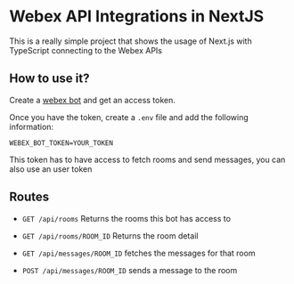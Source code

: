 # Webex API Integrations in NextJS

This is a really simple project that shows the usage of Next.js with TypeScript connecting to the Webex APIs

## How to use it?

Create a [webex bot](https://developer.webex.com/docs/bots) and get an access token.

Once you have the token, create a `.env` file and add the following information:

```
WEBEX_BOT_TOKEN=YOUR_TOKEN
```

This token has to have access to fetch rooms and send messages, you can also use an user token

## Routes

- `GET /api/rooms` Returns the rooms this bot has access to
- `GET /api/rooms/ROOM_ID` Returns the room detail

- `GET /api/messages/ROOM_ID` fetches the messages for that room
- `POST /api/messages/ROOM_ID` sends a message to the room
